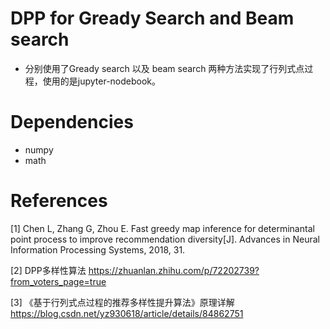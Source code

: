 # DPP for Gready Search and Beam search
- 分别使用了Gready search 以及 beam search 两种方法实现了行列式点过程，使用的是jupyter-nodebook。

# Dependencies
- numpy
- math

# References
[1] Chen L, Zhang G, Zhou E. Fast greedy map inference for determinantal point process to improve recommendation diversity[J]. Advances in Neural Information Processing Systems, 2018, 31.

[2] DPP多样性算法 https://zhuanlan.zhihu.com/p/72202739?from_voters_page=true

[3] 《基于行列式点过程的推荐多样性提升算法》原理详解 https://blog.csdn.net/yz930618/article/details/84862751
